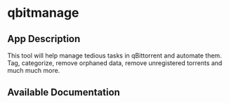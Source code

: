 # qbitmanage

## App Description

This tool will help manage tedious tasks in qBittorrent and automate them. Tag, categorize, remove orphaned data, remove unregistered torrents and much much more.

## Available Documentation

